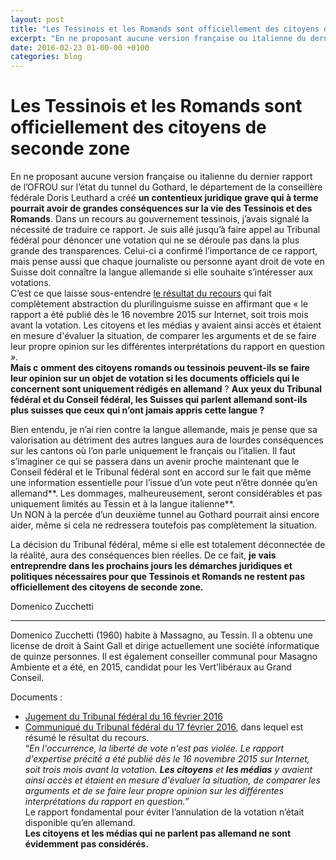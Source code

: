 ```yaml
---
layout: post
title: "Les Tessinois et les Romands sont officiellement des citoyens de seconde zone"
excerpt: "En ne proposant aucune version française ou italienne du dernier rapport de l’OFROU sur l’état du tunnel du Gothard, le département de la conseillère fédérale Doris Leuthard a créé un contentieux juridique grave qui à terme pourrait avoir de grandes conséquences sur la vie des Tessinois et des Romands. Dans u..."
date: 2016-02-23 01-00-00 +0100
categories: blog
---
```


# Les Tessinois et les Romands sont officiellement des citoyens de seconde zone

En ne proposant aucune version française ou italienne du dernier rapport de l’OFROU sur l’état du tunnel du Gothard, le département de la conseillère fédérale Doris Leuthard a créé **un contentieux juridique grave qui à terme pourrait avoir de grandes conséquences sur la vie des Tessinois et des Romands**. Dans un recours au gouvernement tessinois, j’avais signalé la nécessité de traduire ce rapport. Je suis allé jusqu’à faire appel au Tribunal fédéral pour dénoncer une votation qui ne se déroule pas dans la plus grande des transparences. Celui-ci a confirmé l’importance de ce rapport, mais pense aussi que chaque journaliste ou personne ayant droit de vote en Suisse doit connaître la langue allemande si elle souhaite s’intéresser aux votations.  
 C’est ce que laisse sous-entendre [le résultat du recours](http://www.bger.ch/fr/press-news-1c%5F60%5F2016-t.pdf) qui fait complètement abstraction du plurilinguisme suisse en affirmant que « le rapport a été publié dès le 16 novembre 2015 sur Internet, soit trois mois avant la votation. Les citoyens et les médias y avaient ainsi accès et étaient en mesure d'évaluer la situation, de comparer les arguments et de se faire leur propre opinion sur les différentes interprétations du rapport en question _»._   
**Mais c** **omment des citoyens romands ou tessinois peuvent-ils se faire leur opinion sur un objet de votation si les documents officiels qui le concernent sont uniquement rédigés en allemand** ? **Aux yeux du Tribunal fédéral et du Conseil fédéral, les Suisses qui parlent allemand sont-ils plus suisses que ceux qui n’ont jamais appris cette langue ?**

Bien entendu, je n’ai rien contre la langue allemande, mais je pense que sa valorisation au détriment des autres langues aura de lourdes conséquences sur les cantons où l’on parle uniquement le français ou l’italien. Il faut s’imaginer ce qui se passera dans un avenir proche maintenant que le Conseil fédéral et le Tribunal fédéral sont en accord sur le fait que même une information essentielle pour l’issue d’un vote peut n’être donnée qu’en allemand**. Les dommages, malheureusement, seront considérables et pas uniquement limités au Tessin et à la langue italienne**.  
 Un NON à la percée d’un deuxième tunnel au Gothard pourrait ainsi encore aider, même si cela ne redressera toutefois pas complètement la situation.

La décision du Tribunal fédéral, même si elle est totalement déconnectée de la réalité, aura des conséquences bien réelles. De ce fait, **je vais entreprendre dans les prochains jours les démarches juridiques et politiques nécessaires pour que Tessinois et Romands ne restent pas officiellement des citoyens de seconde zone.**

Domenico Zucchetti

---

Domenico Zucchetti (1960) habite à Massagno, au Tessin. Il a obtenu une license de droit à Saint Gall et dirige actuellement une société informatique de quinze personnes. Il est également conseiller communal pour Masagno Ambiente et a été, en 2015, candidat pour les Vert’libéraux au Grand Conseil.

Documents :

* [Jugement du Tribunal fédéral du 16 février 2016](/files/decisioneTF%5F18022016.pdf)
* [Communiqué du Tribunal fédéral du 17 février 2016](/files/comunicatoTF%5Ffr%5F16022016.pdf), dans lequel est résumé le résultat du recours.  
 “_En l'occurrence, la liberté de vote n'est pas violée. Le rapport d'expertise précité a été publié dès le 16 novembre 2015 sur Internet, soit trois mois avant la votation. **Les citoyens** et **les médias** y avaient ainsi accès et étaient en mesure d'évaluer la situation, de comparer les arguments et de se faire leur propre opinion sur les différentes interprétations du rapport en question.”_  
 Le rapport fondamental pour éviter l’annulation de la votation n’était disponible qu’en allemand.  
**Les citoyens et les médias qui ne parlent pas allemand ne sont évidemment pas considérés.**

